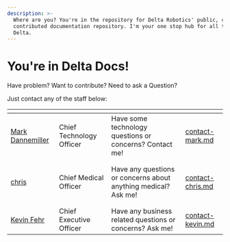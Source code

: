 ```yaml
---
description: >-
  Where are you? You're in the repository for Delta Robotics' public, community
  contributed documentation repository. I'm your one stop hub for all things
  Delta.
---
```


# You're in Delta Docs!

Have problem? Want to contribute? Need to ask a Question?&#x20;

Just contact any of the staff below:



<table data-view="cards"><thead><tr><th data-type="users" data-multiple></th><th></th><th></th><th data-type="content-ref"></th></tr></thead><tbody><tr><td><a href="https://app.gitbook.com/u/FsL1HZ5nhMgejrxyKBdVtrRTpLf1">Mark Dannemiller</a></td><td>Chief Technology Officer</td><td>Have some technology questions or concerns? Contact me!</td><td><a href="i-am-contact-stuff/contact-mark.md">contact-mark.md</a></td></tr><tr><td></td><td></td><td></td><td></td></tr><tr><td></td><td></td><td></td><td></td></tr><tr><td><a href="https://app.gitbook.com/u/BcRjloczP5fOedrZPImbfPGRCX13">chris</a></td><td>Chief Medical Officer</td><td>Have any questions or concerns about anything medical? Ask me!</td><td><a href="i-am-contact-stuff/contact-chris.md">contact-chris.md</a></td></tr><tr><td></td><td></td><td></td><td></td></tr><tr><td></td><td></td><td></td><td></td></tr><tr><td><a href="https://app.gitbook.com/u/1iwaI01y9rWF0Pu0rzInkGUu9rz2">Kevin Fehr</a></td><td>Chief Executive Officer</td><td>Have any business related questions or concerns? Ask me!</td><td><a href="i-am-contact-stuff/contact-kevin.md">contact-kevin.md</a></td></tr></tbody></table>

